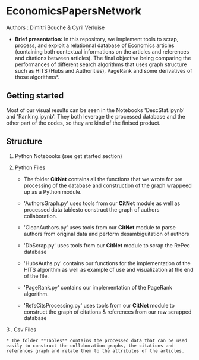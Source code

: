 # EconomicsPapersNetwork
Authors : Dimitri Bouche & Cyril Verluise

* **Brief presentation:** In this repository, we implement tools to scrap, process, and exploit a relationnal database of Economics articles (containing both contextual informations on the articles and references and citations between articles). The final objective being comparing the performances of different search algorithms that uses graph structure such as HITS (Hubs and Authorities), PageRank and some derivatives of those algorithms*.

## Getting started

Most of our visual results can be seen in the Notebooks 'DescStat.ipynb' and 'Ranking.ipynb'. They both leverage the processed database and the other part of the codes, so they are kind of the finised product.

## Structure

1. Python Notebooks (see get started section)


2. Python Files

      * The folder **CitNet** contains all the functions that we wrote for pre processing of the database and construction of the graph       wrappeed up as a Python module.

      * 'AuthorsGraph.py' uses tools from our **CitNet** module as well as processed data tablesto construct the graph of authors             collaboration.

      * 'CleanAuthors.py' uses tools from our **CitNet** module to parse authors from original data and perform desambiguitation of           authors

      * 'DbScrap.py' uses tools from our **CitNet** module to scrap the RePec database

      * 'HubsAuths.py' contains our functions for the implementation of the HITS algorithm as well as example of use and visualization         at the end of the file.

      * 'PageRank.py' contains our implementation of the PageRank algorithm.

      * 'RefsCitsProcessing.py' uses tools from our **CitNet** module to construct the graph of citations & references from our raw           scrapped database

3 . Csv Files

    * The folder **Tables** contains the processed data that can be used easily to construct the collaboration graphs, the citations and     references graph and relate them to the attributes of the articles. 



